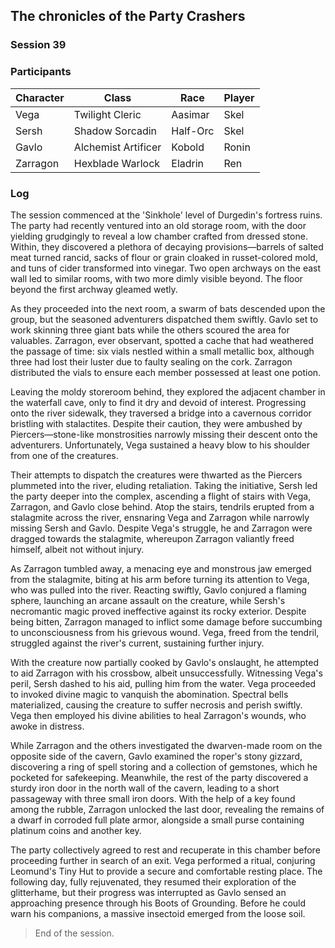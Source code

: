 ## The chronicles of the Party Crashers
### Session 39

### Participants
| Character| Class | Race | Player |
|--|--|--|--|
| Vega | Twilight Cleric | Aasimar | Skel |
| Sersh | Shadow Sorcadin | Half-Orc | Skel |
| Gavlo | Alchemist Artificer | Kobold | Ronin |
| Zarragon | Hexblade Warlock | Eladrin | Ren |

### Log
The session commenced at the 'Sinkhole' level of Durgedin's fortress ruins. The party had recently ventured into an old storage room, with the door yielding grudgingly to reveal a low chamber crafted from dressed stone. Within, they discovered a plethora of decaying provisions—barrels of salted meat turned rancid, sacks of flour or grain cloaked in russet-colored mold, and tuns of cider transformed into vinegar. Two open archways on the east wall led to similar rooms, with two more dimly visible beyond. The floor beyond the first archway gleamed wetly.

As they proceeded into the next room, a swarm of bats descended upon the group, but the seasoned adventurers dispatched them swiftly. Gavlo set to work skinning three giant bats while the others scoured the area for valuables. Zarragon, ever observant, spotted a cache that had weathered the passage of time: six vials nestled within a small metallic box, although three had lost their luster due to faulty sealing on the cork. Zarragon distributed the vials to ensure each member possessed at least one potion.

Leaving the moldy storeroom behind, they explored the adjacent chamber in the waterfall cave, only to find it dry and devoid of interest. Progressing onto the river sidewalk, they traversed a bridge into a cavernous corridor bristling with stalactites. Despite their caution, they were ambushed by Piercers—stone-like monstrosities narrowly missing their descent onto the adventurers. Unfortunately, Vega sustained a heavy blow to his shoulder from one of the creatures.

Their attempts to dispatch the creatures were thwarted as the Piercers plummeted into the river, eluding retaliation. Taking the initiative, Sersh led the party deeper into the complex, ascending a flight of stairs with Vega, Zarragon, and Gavlo close behind. Atop the stairs, tendrils erupted from a stalagmite across the river, ensnaring Vega and Zarragon while narrowly missing Sersh and Gavlo. Despite Vega's struggle, he and Zarragon were dragged towards the stalagmite, whereupon Zarragon valiantly freed himself, albeit not without injury.

As Zarragon tumbled away, a menacing eye and monstrous jaw emerged from the stalagmite, biting at his arm before turning its attention to Vega, who was pulled into the river. Reacting swiftly, Gavlo conjured a flaming sphere, launching an arcane assault on the creature, while Sersh's necromantic magic proved ineffective against its rocky exterior. Despite being bitten, Zarragon managed to inflict some damage before succumbing to unconsciousness from his grievous wound. Vega, freed from the tendril, struggled against the river's current, sustaining further injury.

With the creature now partially cooked by Gavlo's onslaught, he attempted to aid Zarragon with his crossbow, albeit unsuccessfully. Witnessing Vega's peril, Sersh dashed to his aid, pulling him from the water. Vega proceeded to invoked divine magic to vanquish the abomination. Spectral bells materialized, causing the creature to suffer necrosis and perish swiftly. Vega then employed his divine abilities to heal Zarragon's wounds, who awoke in distress.

While Zarragon and the others investigated the dwarven-made room on the opposite side of the cavern, Gavlo examined the roper's stony gizzard, discovering a ring of spell storing and a collection of gemstones, which he pocketed for safekeeping. Meanwhile, the rest of the party discovered a sturdy iron door in the north wall of the cavern, leading to a short passageway with three small iron doors. With the help of a key found among the rubble, Zarragon unlocked the last door, revealing the remains of a dwarf in corroded full plate armor, alongside a small purse containing platinum coins and another key.

The party collectively agreed to rest and recuperate in this chamber before proceeding further in search of an exit. Vega performed a ritual, conjuring Leomund's Tiny Hut to provide a secure and comfortable resting place. The following day, fully rejuvenated, they resumed their exploration of the glitterhame, but their progress was interrupted as Gavlo sensed an approaching presence through his Boots of Grounding. Before he could warn his companions, a massive insectoid emerged from the loose soil.
> End of the session.
